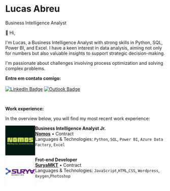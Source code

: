 # Lucas Abreu

Business Intelligence Analyst

👋 Hi,

I'm Lucas, a Business Intelligence Analyst with strong skills in Python, SQL, Power BI, and Excel. I have a keen interest in data analysis, aiming not only for numbers but also valuable insights to support strategic decision-making.

I'm passionate about challenges involving process optimization and solving complex problems.

**Entre em contato comigo:**
<br/>
<br/>
[![LinkedIn Badge](https://img.shields.io/badge/LinkedIn-0077B5?style=for-the-badge&logo=linkedin&logoColor=white)](https://www.linkedin.com/in/lucas-dantas-abreu/)
[![Outlook Badge](https://img.shields.io/badge/Microsoft_Outlook-0078D4?style=for-the-badge&logo=microsoft-outlook&logoColor=white)](mailto:lucasdantasdabreu@outlook.com.br)

<br/>

**Work experience:** 

In the overview below, you will find my most recent work experience:

[<img align="left" height="94px" width="94px" alt="Nomos" src="/nomos.jpg"/>](https://somosnomos.com.br/)

**Business Intelligence Analyst Jr.** \
[**Nomos**](https://somosnomos.com.br/) • Contract \
Languages & Technologies: `Python`, `SQL`, `Power BI`, `Azure Data Factory`, `Excel`\
<br/>

[<img align="left" height="94px" width="94px" alt="SuryaMkt" src="/suryamkt.jpg"/>](https://suryamkt.com.br/)

**Frot-end Developer** \
[**SuryaMKT**](https://suryamkt.com.br/) • Contract \
Languages & Technologies: `JavaScript`,`HTML`,`CSS`, `Wordpress`, `Oxygen`,`Photoshop`\
<br/>
<br/>



